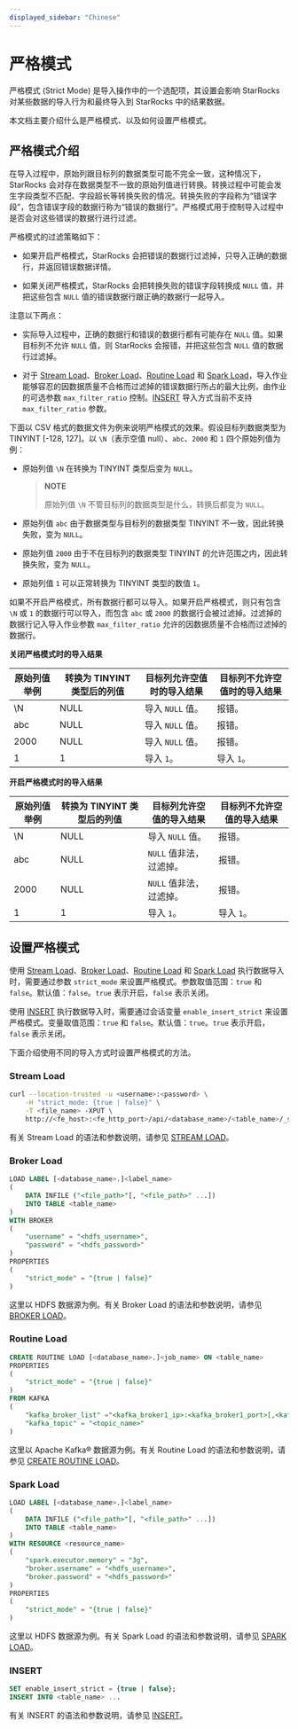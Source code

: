 ```yaml
---
displayed_sidebar: "Chinese"
---
```


# 严格模式

严格模式 (Strict Mode) 是导入操作中的一个选配项，其设置会影响 StarRocks 对某些数据的导入行为和最终导入到 StarRocks 中的结果数据。

本文档主要介绍什么是严格模式、以及如何设置严格模式。

## 严格模式介绍

在导入过程中，原始列跟目标列的数据类型可能不完全一致，这种情况下，StarRocks 会对存在数据类型不一致的原始列值进行转换。转换过程中可能会发生字段类型不匹配、字段超长等转换失败的情况。转换失败的字段称为“错误字段”，包含错误字段的数据行称为“错误的数据行”。严格模式用于控制导入过程中是否会对这些错误的数据行进行过滤。

严格模式的过滤策略如下：

- 如果开启严格模式，StarRocks 会把错误的数据行过滤掉，只导入正确的数据行，并返回错误数据详情。

- 如果关闭严格模式，StarRocks 会把转换失败的错误字段转换成 `NULL` 值，并把这些包含 `NULL` 值的错误数据行跟正确的数据行一起导入。

注意以下两点：

- 实际导入过程中，正确的数据行和错误的数据行都有可能存在 `NULL` 值。如果目标列不允许 `NULL` 值，则 StarRocks 会报错，并把这些包含 `NULL` 值的数据行过滤掉。

- 对于 [Stream Load](../../sql-reference/sql-statements/data-manipulation/STREAM_LOAD.md)、[Broker Load](../../sql-reference/sql-statements/data-manipulation/BROKER_LOAD.md)、[Routine Load](../../sql-reference/sql-statements/data-manipulation/CREATE_ROUTINE_LOAD.md) 和 [Spark Load](../../sql-reference/sql-statements/data-manipulation/SPARK_LOAD.md)，导入作业能够容忍的因数据质量不合格而过滤掉的错误数据行所占的最大比例，由作业的可选参数 `max_filter_ratio` 控制。[INSERT](../../sql-reference/sql-statements/data-manipulation/insert.md) 导入方式当前不支持 `max_filter_ratio` 参数。

下面以 CSV 格式的数据文件为例来说明严格模式的效果。假设目标列数据类型为 TINYINT [-128, 127]。以 `\N`（表示空值 null）、`abc`、`2000` 和 `1` 四个原始列值为例：

- 原始列值 `\N` 在转换为 TINYINT 类型后变为 `NULL`。

  > **NOTE**
  >
  > 原始列值 `\N` 不管目标列的数据类型是什么，转换后都变为 `NULL`。

- 原始列值 `abc` 由于数据类型与目标列的数据类型 TINYINT 不一致，因此转换失败，变为 `NULL`。

- 原始列值 `2000` 由于不在目标列的数据类型 TINYINT 的允许范围之内，因此转换失败，变为 `NULL`。

- 原始列值 `1` 可以正常转换为 TINYINT 类型的数值 `1`。

如果不开启严格模式，所有数据行都可以导入。如果开启严格模式，则只有包含 `\N` 或 `1` 的数据行可以导入，而包含 `abc` 或 `2000` 的数据行会被过滤掉。过滤掉的数据行记入导入作业参数 `max_filter_ratio` 允许的因数据质量不合格而过滤掉的数据行。

**关闭严格模式时的导入结果**

| 原始列值举例 | 转换为 TINYINT 类型后的列值 | 目标列允许空值时的导入结果 | 目标列不允许空值时的导入结果 |
| ------------ | --------------------------- | -------------------------- | ---------------------------- |
| \N          | NULL                        | 导入 `NULL` 值。           | 报错。                       |
| abc          | NULL                        | 导入 `NULL` 值。           | 报错。                       |
| 2000         | NULL                        | 导入 `NULL` 值。           | 报错。                       |
| 1            | 1                           | 导入 `1`。                 | 导入 `1`。                   |

**开启严格模式时的导入结果**

| 原始列值举例 | 转换为 TINYINT 类型后的列值 | 目标列允许空值的导入结果 | 目标列不允许空值的导入结果 |
| ------------ | --------------------------- | ------------------------ | -------------------------- |
| \N          | NULL                        | 导入 `NULL` 值。         | 报错。                     |
| abc          | NULL                        | `NULL` 值非法，过滤掉。  | 报错。                     |
| 2000         | NULL                        | `NULL` 值非法，过滤掉。  | 报错。                     |
| 1            | 1                           | 导入 `1`。               | 导入 `1`。                 |

## 设置严格模式

使用 [Stream Load](../../loading/StreamLoad.md)、[Broker Load](../../loading/BrokerLoad.md)、[Routine Load](../../loading/RoutineLoad.md) 和 [Spark Load](../../loading/SparkLoad.md) 执行数据导入时，需要通过参数 `strict_mode` 来设置严格模式。参数取值范围：`true` 和 `false`。默认值：`false`。`true` 表示开启，`false` 表示关闭。

使用 [INSERT](../../loading/InsertInto.md) 执行数据导入时，需要通过会话变量 `enable_insert_strict` 来设置严格模式。变量取值范围：`true` 和 `false`。默认值：`true`。`true` 表示开启，`false` 表示关闭。

下面介绍使用不同的导入方式时设置严格模式的方法。

### Stream Load

```Bash
curl --location-trusted -u <username>:<password> \
    -H "strict_mode: {true | false}" \
    -T <file_name> -XPUT \
    http://<fe_host>:<fe_http_port>/api/<database_name>/<table_name>/_stream_load
```

有关 Stream Load 的语法和参数说明，请参见 [STREAM LOAD](../../sql-reference/sql-statements/data-manipulation/STREAM_LOAD.md)。

### Broker Load

```SQL
LOAD LABEL [<database_name>.]<label_name>
(
    DATA INFILE ("<file_path>"[, "<file_path>" ...])
    INTO TABLE <table_name>
)
WITH BROKER
(
    "username" = "<hdfs_username>",
    "password" = "<hdfs_password>"
)
PROPERTIES
(
    "strict_mode" = "{true | false}"
)
```

这里以 HDFS 数据源为例。有关 Broker Load 的语法和参数说明，请参见 [BROKER LOAD](../../sql-reference/sql-statements/data-manipulation/BROKER_LOAD.md)。

### Routine Load

```SQL
CREATE ROUTINE LOAD [<database_name>.]<job_name> ON <table_name>
PROPERTIES
(
    "strict_mode" = "{true | false}"
) 
FROM KAFKA
(
    "kafka_broker_list" ="<kafka_broker1_ip>:<kafka_broker1_port>[,<kafka_broker2_ip>:<kafka_broker2_port>...]",
    "kafka_topic" = "<topic_name>"
)
```

这里以 Apache Kafka® 数据源为例。有关 Routine Load 的语法和参数说明，请参见 [CREATE ROUTINE LOAD](../../sql-reference/sql-statements/data-manipulation/CREATE_ROUTINE_LOAD.md)。

### Spark Load

```SQL
LOAD LABEL [<database_name>.]<label_name>
(
    DATA INFILE ("<file_path>"[, "<file_path>" ...])
    INTO TABLE <table_name>
)
WITH RESOURCE <resource_name>
(
    "spark.executor.memory" = "3g",
    "broker.username" = "<hdfs_username>",
    "broker.password" = "<hdfs_password>"
)
PROPERTIES
(
    "strict_mode" = "{true | false}"   
)
```

这里以 HDFS 数据源为例。有关 Spark Load 的语法和参数说明，请参见 [SPARK LOAD](../../sql-reference/sql-statements/data-manipulation/SPARK_LOAD.md)。

### INSERT

```SQL
SET enable_insert_strict = {true | false};
INSERT INTO <table_name> ...
```

有关 INSERT 的语法和参数说明，请参见 [INSERT](../../sql-reference/sql-statements/data-manipulation/insert.md)。

